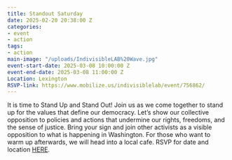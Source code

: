 ```yaml
---
title: Standout Saturday
date: 2025-02-20 20:38:00 Z
categories:
- event
- action
tags:
- action
main-image: "/uploads/IndivisibleLAB%20Wave.jpg"
event-start-date: 2025-03-08 10:00:00 Z
event-end-date: 2025-03-08 11:00:00 Z
Location: Lexington
RSVP-link: https://www.mobilize.us/indivisiblelab/event/756862/
---
```


It is time to Stand Up and Stand Out! Join us as we come together to stand up for the values that define our democracy. Let’s show our collective opposition to policies and actions that undermine our rights, freedoms, and the sense of justice. Bring your sign and join other activists as a visible opposition to  what is happening in Washington. For those who want to warm up afterwards, we will head into a local cafe. RSVP for date and location [HERE](https://www.mobilize.us/indivisiblelab/event/756862/).
